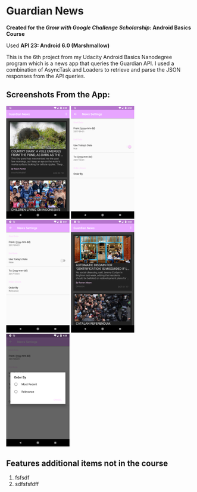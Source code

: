 # Guardian News

**Created for the *Grow with Google Challenge Scholarship:* Android Basics Course**

Used **API 23: Android 6.0 (Marshmallow)**

This is the 6th project from my Udacity Android Basics Nanodegree program which is a news app that queries the Guardian API. 
I used a combination of AsyncTask and Loaders to retrieve and parse the JSON responses from the API queries. 

## Screenshots From the App:
<img src="./Guardian1.png" alt="screenshot 1" width="170px"/> <img src="./Guardian2.png" alt="screenshot 2" width="170px"/> <img src="./Guardian3.png" alt="screenshot 3" width="170px"/> <img src="./Guardian4.png" alt="screenshot 4" width="170px"/> <img src="./Guardian5.png" alt="screenshot 5" width="170px"/>

## Features additional items not in the course
1. fsfsdf
2. sdfsfsfdff
